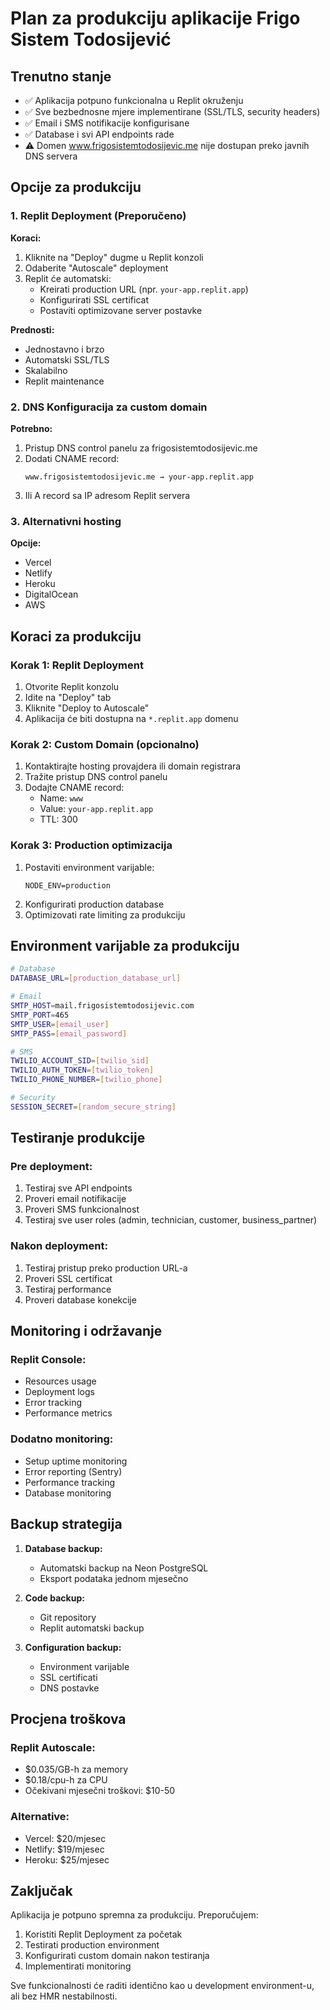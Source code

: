 # Plan za produkciju aplikacije Frigo Sistem Todosijević

## Trenutno stanje
- ✅ Aplikacija potpuno funkcionalna u Replit okruženju
- ✅ Sve bezbednosne mjere implementirane (SSL/TLS, security headers)
- ✅ Email i SMS notifikacije konfigurisane
- ✅ Database i svi API endpoints rade
- ⚠️ Domen www.frigosistemtodosijevic.me nije dostupan preko javnih DNS servera

## Opcije za produkciju

### 1. Replit Deployment (Preporučeno)
**Koraci:**
1. Kliknite na "Deploy" dugme u Replit konzoli
2. Odaberite "Autoscale" deployment
3. Replit će automatski:
   - Kreirati production URL (npr. `your-app.replit.app`)
   - Konfigurirati SSL certificat
   - Postaviti optimizovane server postavke

**Prednosti:**
- Jednostavno i brzo
- Automatski SSL/TLS
- Skalabilno
- Replit maintenance

### 2. DNS Konfiguracija za custom domain
**Potrebno:**
1. Pristup DNS control panelu za frigosistemtodosijevic.me
2. Dodati CNAME record:
   ```
   www.frigosistemtodosijevic.me → your-app.replit.app
   ```
3. Ili A record sa IP adresom Replit servera

### 3. Alternativni hosting
**Opcije:**
- Vercel
- Netlify
- Heroku
- DigitalOcean
- AWS

## Koraci za produkciju

### Korak 1: Replit Deployment
1. Otvorite Replit konzolu
2. Idite na "Deploy" tab
3. Kliknite "Deploy to Autoscale"
4. Aplikacija će biti dostupna na `*.replit.app` domenu

### Korak 2: Custom Domain (opcionalno)
1. Kontaktirajte hosting provajdera ili domain registrara
2. Tražite pristup DNS control panelu
3. Dodajte CNAME record:
   - Name: `www`
   - Value: `your-app.replit.app`
   - TTL: 300

### Korak 3: Production optimizacija
1. Postaviti environment varijable:
   ```
   NODE_ENV=production
   ```
2. Konfigurirati production database
3. Optimizovati rate limiting za produkciju

## Environment varijable za produkciju

```bash
# Database
DATABASE_URL=[production_database_url]

# Email
SMTP_HOST=mail.frigosistemtodosijevic.com
SMTP_PORT=465
SMTP_USER=[email_user]
SMTP_PASS=[email_password]

# SMS
TWILIO_ACCOUNT_SID=[twilio_sid]
TWILIO_AUTH_TOKEN=[twilio_token]
TWILIO_PHONE_NUMBER=[twilio_phone]

# Security
SESSION_SECRET=[random_secure_string]
```

## Testiranje produkcije

### Pre deployment:
1. Testiraj sve API endpoints
2. Proveri email notifikacije
3. Proveri SMS funkcionalnost
4. Testiraj sve user roles (admin, technician, customer, business_partner)

### Nakon deployment:
1. Testiraj pristup preko production URL-a
2. Proveri SSL certificat
3. Testiraj performance
4. Proveri database konekcije

## Monitoring i održavanje

### Replit Console:
- Resources usage
- Deployment logs
- Error tracking
- Performance metrics

### Dodatno monitoring:
- Setup uptime monitoring
- Error reporting (Sentry)
- Performance tracking
- Database monitoring

## Backup strategija

1. **Database backup:**
   - Automatski backup na Neon PostgreSQL
   - Eksport podataka jednom mjesečno

2. **Code backup:**
   - Git repository
   - Replit automatski backup

3. **Configuration backup:**
   - Environment varijable
   - SSL certificati
   - DNS postavke

## Procjena troškova

### Replit Autoscale:
- $0.035/GB-h za memory
- $0.18/cpu-h za CPU
- Očekivani mjesečni troškovi: $10-50

### Alternative:
- Vercel: $20/mjesec
- Netlify: $19/mjesec
- Heroku: $25/mjesec

## Zaključak

Aplikacija je potpuno spremna za produkciju. Preporučujem:
1. Koristiti Replit Deployment za početak
2. Testirati production environment
3. Konfigurirati custom domain nakon testiranja
4. Implementirati monitoring

Sve funkcionalnosti će raditi identično kao u development environment-u, ali bez HMR nestabilnosti.